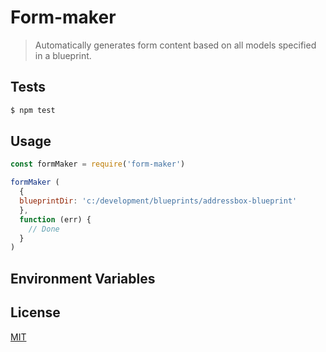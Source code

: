 # Form-maker
> Automatically generates form content based on all models specified in a blueprint.

## <a name="tests"></a>Tests
```bash
$ npm test
```

## <a name="usage"></a>Usage
```javascript
const formMaker = require('form-maker')

formMaker (
  {
  blueprintDir: 'c:/development/blueprints/addressbox-blueprint'
  },
  function (err) {
    // Done
  }
)
```

## Environment Variables


## <a name="license"></a>License
[MIT](https://github.com/wmfs/flobot-runner/blob/master/LICENSE.md)